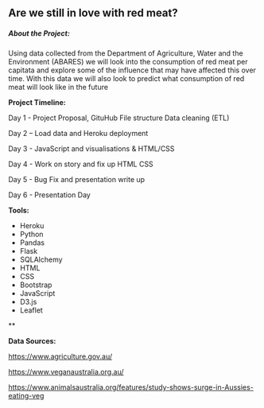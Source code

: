 ## **Are we still in love with red meat?**

##### **About the Project:**

Using data collected from the Department of Agriculture, Water and the Environment (ABARES) we will look into the consumption of red meat per capitata and explore some of the influence that may have affected this over time. With this data we will also look to predict what consumption of red meat will look like in the future

**Project Timeline:**

Day 1 - Project Proposal, GituHub File structure Data cleaning (ETL)

Day 2 – Load data and Heroku deployment

Day 3 - JavaScript and visualisations & HTML/CSS

Day 4 - Work on story and fix up HTML CSS

Day 5 - Bug Fix and presentation write up

Day 6 - Presentation Day

**Tools:**



- Heroku
- Python
- Pandas
- Flask
- SQLAlchemy
- HTML
- CSS
- Bootstrap
- JavaScript
- D3.js
- Leaflet

**



**Data Sources:**

 

https://www.agriculture.gov.au/

https://www.veganaustralia.org.au/

https://www.animalsaustralia.org/features/study-shows-surge-in-Aussies-eating-veg